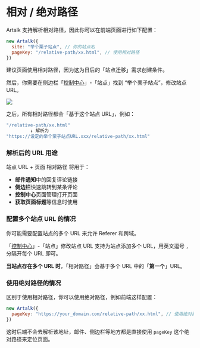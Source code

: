 # 相对 / 绝对路径

Artalk 支持解析相对路径，因此你可以在前端页面进行如下配置：

```js
new Artalk({
  site: "举个栗子站点", // 你的站点名
  pageKey: "/relative-path/xx.html", // 使用相对路径
})
```

建议页面使用相对路径，因为这为日后的「站点迁移」需求创建条件。

然后，你需要在侧边栏「[控制中心](../frontend/sidebar.md#控制中心)」-「站点」找到 “举个栗子站点”，修改站点 URL。

![](/images/relative-path/1.png)

之后，所有相对路径都会「基于这个站点 URL」，例如：

```bash
"/relative-path/xx.html"
         ↓ 解析为
"https://设定的举个栗子站点URL.xxx/relative-path/xx.html"
```

### 解析后的 URL 用途

站点 URL + 页面 相对路径 将用于：

- **邮件通知**中的回复评论链接
- **侧边栏**快速跳转到某条评论
- **控制中心**页面管理打开页面
- **获取页面标题**等信息时使用

### 配置多个站点 URL 的情况

你可能需要配置站点的多个 URL 来允许 Referer 和跨域。

「[控制中心](../frontend/sidebar.md#控制中心)」-「站点」修改站点 URL 支持为站点添加多个 URL，用英文逗号 `,` 分隔开每个 URL 即可。

**当站点存在多个 URL 时**，「相对路径」会基于多个 URL 中的「**第一个**」URL。

### 使用绝对路径的情况

区别于使用相对路径，你可以使用绝对路径，例如前端这样配置：

```js
new Artalk({
  pageKey: "https://your_domain.com/relative-path/xx.html", // 使用绝对路径
})
```

这时后端不会去解析该地址，邮件、侧边栏等地方都是直接使用 `pageKey` 这个绝对路径来定位页面。
